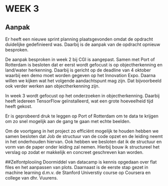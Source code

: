# WEEK 3

## Aanpak

Er heeft een nieuwe sprint planning plaatsgevonden omdat de opdracht duidelijke gedefinieerd was. Daarbij is de aanpak van de opdracht opnieuw besproken.

De aanpak besproken in week 2 bij CGI is aangepast. Samen met Port of Rotterdam is besloten dat er eerst wordt gefocust is op objectherkenning en land/water herkenning. Daarbij is gericht op de deadline van 4 oktober waarbij een demo moet worden gegeven op het Innovation Expo. Daarna willen we kijken wat het volgende aandachtspunt mag zijn. Dat bijvoorbeeld ook verder werken aan objectherkenning zijn.

In week 3 wordt gefocust op het onderzoeken in objectherkenning. Daarbij heeft iedereen TensorFlow geïnstalleerd, wat een grote hoeveelheid tijd heeft gekost.

Er is geprobeerd druk te leggen op Port of Rotterdam om te data te krijgen om zo snel mogelijk aan de gang te gaan met echte beelden. 

Om de voortgang in het project zo efficiënt mogelijk te houden hebben we samen besloten dat Job de structuur van de code opzet en de leiding neemt in het onderhouden hiervan. Ook hebben we besloten dat ik de structuur en vorm van de paper onder leiding zal nemen. Hierbij bouw ik structureel het verslag op zodat er makkelijk en concreet geschreven kan worden.


##Zelfontplooiing
Doormiddel van datacamp is kennis opgedaan over flat files en het aanpassen van plots. Daarnaast is de eerste stap gezet in machine learning d.m.v. de Stanford Universtiy course op Coursera en college van dhr. Vuurens.
